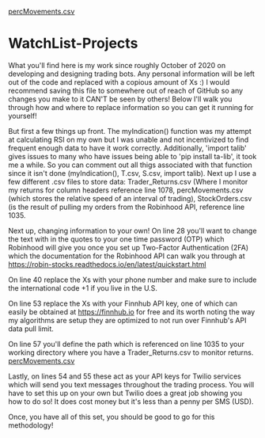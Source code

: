 [percMovements.csv](https://github.com/lachocki/WatchList-Projects/files/6689783/percMovements.csv)
# WatchList-Projects
What you'll find here is my work since roughly October of 2020 on developing and designing trading bots. Any personal information will be left out of the code and replaced with a copious amount of Xs :) I would recommend saving this file to somewhere out of reach of GitHub so any changes you make to it CAN'T be seen by others!  Below I'll walk you through how and where to replace information so you can get it running for yourself! 

But first a few things up front. The myIndication() function was my attempt at calculating RSI on my own but I was unable and not incentivized to find frequent enough data to have it work correctly. Additionally, 'import talib' gives issues to many who have issues being able to 'pip install ta-lib', it took me a while. So you can comment out all thigs associated with that function since it isn't done (myIndication(), T.csv, S.csv, import talib). Next up I use a few different .csv files to store data: Trader_Returns.csv (Where I monitor my returns for column headers reference line 1078, percMovements.csv (which stores the relative speed of an interval of trading), StockOrders.csv (is the result of pulling my orders from the Robinhood API, reference line 1035.

Next up, changing information to your own! On line 28 you'll want to change the text with in the quotes to your one time password (OTP) which Robinhood will give you once you set up Two-Factor Authentication (2FA) which the documentation for the Robinhood API can walk you through at https://robin-stocks.readthedocs.io/en/latest/quickstart.html

On line 40 replace the Xs with your phone number and make sure to include the international code +1 if you live in the U.S.

On line 53 replace the Xs with your Finnhub API key, one of which can easily be obtained at https://finnhub.io for free and its worth noting the way my algorithms are setup they are optimized to not run over Finnhub's API data pull limit.

On line 57 you'll define the path which is referenced on line 1035 to your working directory where you have a Trader_Returns.csv to monitor returns.
[percMovements.csv](https://github.com/lachocki/WatchList-Projects/files/6689781/percMovements.csv)

Lastly, on lines 54 and 55 these act as your API keys for Twilio services which will send you text messages throughout the trading process. You will have to set this up on your own but Twilio does a great job showing you how to do so! It does cost money but it's less than a penny per SMS (USD).

Once, you have all of this set, you should be good to go for this methodology!
